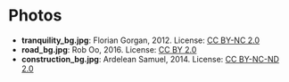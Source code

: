 # Photos

- **tranquility_bg.jpg**: Florian Gorgan, 2012. License: [CC BY-NC 2.0](https://creativecommons.org/licenses/by-nc/2.0/legalcode)
- **road_bg.jpg**: Rob Oo, 2016. License: [CC BY 2.0](https://creativecommons.org/licenses/by/2.0/legalcode)
- **construction_bg.jpg**: Ardelean Samuel, 2014. License: [CC BY-NC-ND 2.0](https://creativecommons.org/licenses/by-nc-nd/2.0/legalcode)
